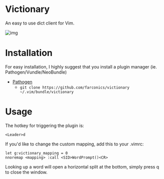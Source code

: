 # Victionary

An easy to use dict client for Vim.

![img](https://camo.githubusercontent.com/16abd39a97eedd2a195348d72e4d7dd34a5bf836/687474703a2f2f692e696d6775722e636f6d2f4c47697365444b2e676966)

# Installation

For easy installation, I highly suggest that you install a plugin manager (ie. Pathogen/Vundle/NeoBundle)

* [Pathogen][1]
	* `git clone https://github.com/farconics/victionary ~/.vim/bundle/victionary`

# Usage

The hotkey for triggering the plugin is:

	<Leader>d

If you'd like to change the custom mapping, add this to your .vimrc:

	let g:victionary_mapping = 0
	nnoremap <mapping> :call <SID>WordPrompt()<CR>

Looking up a word will open a horizontal split at the bottom, simply press q
to close the window.

[1]: https://github.com/tpope/vim-pathogen
